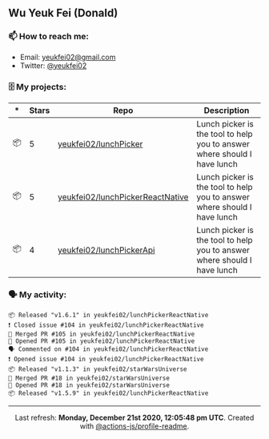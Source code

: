 ## Wu Yeuk Fei (Donald)

### 📫 How to reach me:

- Email: [yeukfei02@gmail.com](yeukfei02@gmail.com)
- Twitter: [@yeukfei02](https://twitter.com/yeukfei02)

### 🗄 My projects:

|*|Stars|Repo|Description|
|---|---|---|---|
| 📦 | 5 | [yeukfei02/lunchPicker](https://github.com/yeukfei02/lunchPicker) | Lunch picker is the tool to help you to answer where should I have lunch |
| 📦 | 5 | [yeukfei02/lunchPickerReactNative](https://github.com/yeukfei02/lunchPickerReactNative) | Lunch picker is the tool to help you to answer where should I have lunch |
| 📦 | 4 | [yeukfei02/lunchPickerApi](https://github.com/yeukfei02/lunchPickerApi) | Lunch picker is the tool to help you to answer where should I have lunch |

### 🗣 My activity:

```
📦 Released "v1.6.1" in yeukfei02/lunchPickerReactNative
❗️ Closed issue #104 in yeukfei02/lunchPickerReactNative
🎉 Merged PR #105 in yeukfei02/lunchPickerReactNative
💪 Opened PR #105 in yeukfei02/lunchPickerReactNative
🗣 Commented on #104 in yeukfei02/lunchPickerReactNative
❗️ Opened issue #104 in yeukfei02/lunchPickerReactNative
📦 Released "v1.1.3" in yeukfei02/starWarsUniverse
🎉 Merged PR #18 in yeukfei02/starWarsUniverse
💪 Opened PR #18 in yeukfei02/starWarsUniverse
📦 Released "v1.5.9" in yeukfei02/lunchPickerReactNative
```

<!-- <img src="https://github-readme-stats.vercel.app/api?username=yeukfei02&show_icons=true&count_private=true&theme=radical" />

<img src="https://github-readme-stats.vercel.app/api/top-langs/?username=yeukfei02&theme=radical" /> -->

---

<p align="center">Last refresh: <b>Monday, December 21st 2020, 12:05:48 pm UTC</b>. Created with <a href=https://github.com/marketplace/actions/profile-readme>@actions-js/profile-readme</a>.</p>
